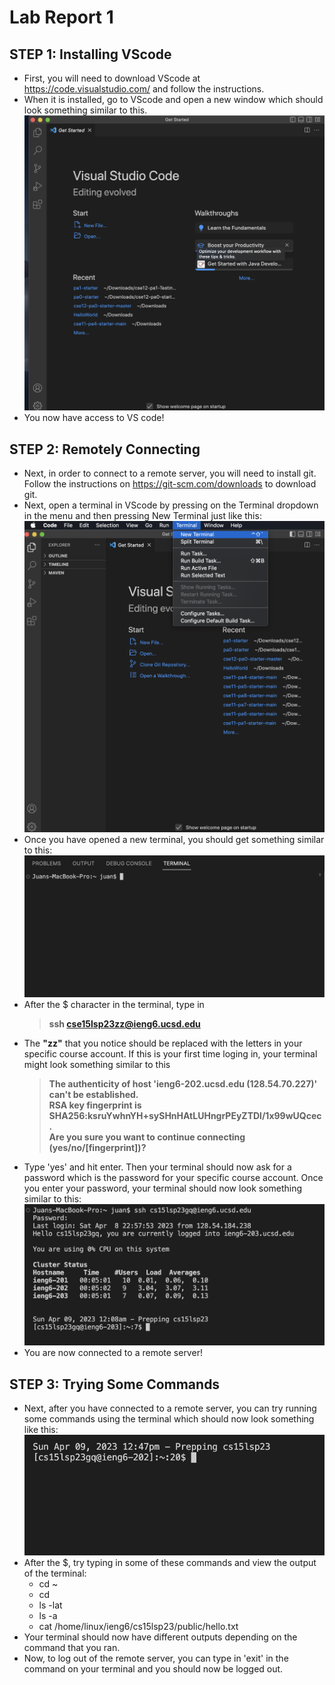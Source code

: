 # Lab Report 1
## STEP 1: Installing VScode
- First, you will need to download VScode at <https://code.visualstudio.com/> and follow the instructions.
- When it is installed, go to VScode and open a new window which should look something similar to this. 
![Image](VScode.png)
- You now have access to VS code!

## STEP 2: Remotely Connecting
- Next, in order to connect to a remote server, you will need to install git. Follow the instructions on <https://git-scm.com/downloads> to download git.
- Next, open a terminal in VScode by pressing on the Terminal dropdown in the menu and then pressing New Terminal just like this:
![Image](OpeningTerminal.png)
- Once you have opened a new terminal, you should get something similar to this:
![Image](Terminal1.png)
- After the $ character in the terminal, type in
  > **ssh cse15lsp23zz@ieng6.ucsd.edu**
- The **"zz"** that you notice should be replaced with the letters in your specific course account. If this is your first time loging in, your terminal might look something similar to this
  > **The authenticity of host 'ieng6-202.ucsd.edu (128.54.70.227)' can't be established.\
  > RSA key fingerprint is SHA256:ksruYwhnYH+sySHnHAtLUHngrPEyZTDl/1x99wUQcec.\
  > Are you sure you want to continue connecting (yes/no/[fingerprint])?**
- Type 'yes' and hit enter. Then your terminal should now ask for a password which is the password for your specific course account. Once you enter your password, your terminal should now look something similar to this:
![Image](Terminal.png)
- You are now connected to a remote server!

## STEP 3: Trying Some Commands
- Next, after you have connected to a remote server, you can try running some commands using the terminal which should now look something like this:
![Image](RemoteServer.png)
- After the $, try typing in some of these commands and view the output of the terminal:
  - cd ~
  - cd
  - ls -lat
  - ls -a
  - cat /home/linux/ieng6/cs15lsp23/public/hello.txt
- Your terminal should now have different outputs depending on the command that you ran.
- Now, to log out of the remote server, you can type in 'exit' in the command on your terminal and you should now be logged out.
